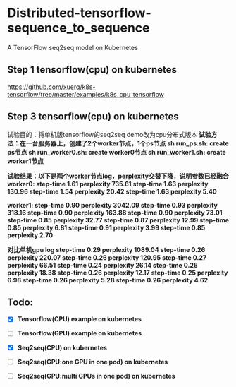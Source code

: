 # Distributed-tensorflow-sequence_to_sequence
A TensorFlow seq2seq model on Kubernetes

## Step 1 tensorflow(cpu) on kubernetes
https://github.com/xuerq/k8s-tensorflow/tree/master/examples/k8s_cpu_tensorflow

## Step 3 tensorflow(cpu) on kubernetes
试验目的：将单机版tensorflow的seq2seq demo改为cpu分布式版本<b>
试验方法：在一台服务器上，创建了2个worker节点，1个ps节点<b>
   sh run_ps.sh: create ps节点<b>
   sh run_worker0.sh: create worker0节点<b>
   sh run_worker1.sh: create worker1节点<b>

试验结果：以下是两个worker节点log，perplexity交替下降，说明参数已经融合<b>
worker0:<b>
step-time 1.61 perplexity 735.61<b>
step-time 1.63 perplexity 130.96<b>
step-time 1.54 perplexity 20.42<b>
step-time 1.63 perplexity 5.40<b>

worker1:<b>
step-time 0.90 perplexity 3042.09<b>
step-time 0.93 perplexity 318.16<b>
step-time 0.90 perplexity 163.88<b>
step-time 0.90 perplexity 73.01<b>
step-time 0.85 perplexity 32.77<b>
step-time 0.87 perplexity 12.99<b>
step-time 0.85 perplexity 6.81<b>
step-time 0.91 perplexity 3.99<b>
step-time 0.85 perplexity 2.70<b>

对比单机gpu log<b>
step-time 0.29 perplexity 1089.04<b>
step-time 0.26 perplexity 220.07<b>
step-time 0.26 perplexity 120.95<b>
step-time 0.27 perplexity 66.51<b>
step-time 0.24 perplexity 26.14<b>
step-time 0.26 perplexity 18.38<b>
step-time 0.26 perplexity 12.17<b>
step-time 0.25 perplexity 6.98<b>
step-time 0.26 perplexity 5.28<b>
step-time 0.26 perplexity 4.62<b>

## Todo:
- [x] Tensorflow(CPU) example on kubernetes
- [ ] Tensorflow(GPU) example on kubernetes
- [x] Seq2seq(CPU) on kubernetes
- [ ] Seq2seq(GPU:one GPU in one pod) on kubernetes
- [ ] Seq2seq(GPU:multi GPUs in one pod) on kubernetes

